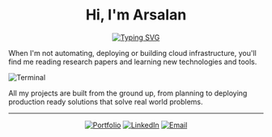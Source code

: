 <div align="center">
  
# Hi, I'm Arsalan 

[![Typing SVG](https://readme-typing-svg.herokuapp.com?font=JetBrains+Mono&size=28&duration=3000&pause=1000&color=4ECDC4&center=true&vCenter=true&width=600&lines=Development+Engineer;DevOps+Engineer;Platform+Engineering;Cloud+Architecture;Infrastructure+Automation;Always+Building+Solutions)](https://git.io/typing-svg)

</div>


When I'm not automating, deploying or building cloud infrastructure, you'll find me reading research papers and learning new technologies and tools.

![Terminal](https://github.com/user-attachments/assets/846ad0d9-3175-437c-b5a1-1faf4062d444)

All my projects are built from the ground up, from planning to deploying production ready solutions that solve real world problems.

---

<div align="center">

[![Portfolio](https://img.shields.io/badge/_PORTFOLIO-4285F4?style=for-the-badge&logo=google-chrome&logoColor=white)](https://arsalan-portfolio-umber.vercel.app/)
[![LinkedIn](https://img.shields.io/badge/_LINKEDIN-0077B5?style=for-the-badge&logo=linkedin&logoColor=white)](https://www.linkedin.com/in/arsalan-anwer-cloud/)
[![Email](https://img.shields.io/badge/_EMAIL-D14836?style=for-the-badge&logo=gmail&logoColor=white)](mailto:arsalan.anwer9050@gmail.com)

</div>
